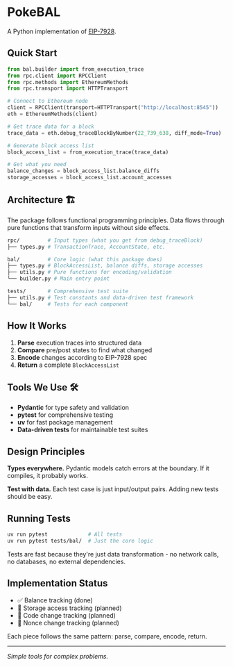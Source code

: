 # PokeBAL

A Python implementation of [EIP-7928](https://eips.ethereum.org/EIPS/eip-7928).

## Quick Start

```python
from bal.builder import from_execution_trace
from rpc.client import RPCClient
from rpc.methods import EthereumMethods
from rpc.transport import HTTPTransport

# Connect to Ethereum node
client = RPCClient(transport=HTTPTransport("http://localhost:8545"))
eth = EthereumMethods(client)

# Get trace data for a block
trace_data = eth.debug_traceBlockByNumber(22_739_638, diff_mode=True)

# Generate block access list
block_access_list = from_execution_trace(trace_data)

# Get what you need
balance_changes = block_access_list.balance_diffs
storage_accesses = block_access_list.account_accesses
```

## Architecture 🏗️

The package follows functional programming principles. Data flows through pure functions that transform inputs without side effects.

```sh
rpc/         # Input types (what you get from debug_traceBlock)
├── types.py # TransactionTrace, AccountState, etc.

bal/         # Core logic (what this package does)
├── types.py # BlockAccessList, balance diffs, storage accesses
├── utils.py # Pure functions for encoding/validation
└── builder.py # Main entry point

tests/       # Comprehensive test suite
├── utils.py # Test constants and data-driven test framework
└── bal/     # Tests for each component
```

## How It Works

1. **Parse** execution traces into structured data
2. **Compare** pre/post states to find what changed
3. **Encode** changes according to EIP-7928 spec
4. **Return** a complete `BlockAccessList`

## Tools We Use 🛠️

- **Pydantic** for type safety and validation
- **pytest** for comprehensive testing
- **uv** for fast package management
- **Data-driven tests** for maintainable test suites

## Design Principles

**Types everywhere.** Pydantic models catch errors at the boundary. If it compiles, it probably works.

**Test with data.** Each test case is just input/output pairs. Adding new tests should be easy.

## Running Tests

```bash
uv run pytest             # All tests
uv run pytest tests/bal/  # Just the core logic
```

Tests are fast because they're just data transformation - no network calls, no databases, no external dependencies.

## Implementation Status

- ✅ Balance tracking (done)
- 🚧 Storage access tracking (planned)
- 🚧 Code change tracking (planned)
- 🚧 Nonce change tracking (planned)

Each piece follows the same pattern: parse, compare, encode, return.

---

_Simple tools for complex problems._
